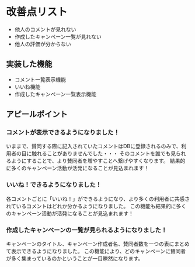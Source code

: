 # 改善点リスト
* 他人のコメントが見れない
* 作成したキャンペーン一覧が見れない
* 他人の評価が分からない

## 実装した機能
* コメント一覧表示機能
* いいね機能
* 作成したキャンペーン一覧表示機能

## アピールポイント
### コメントが表示できるようになりました！
いままで、賛同する際に記入されていたコメントはDBに登録されるのみで、利用者の目に触れることがありませんでした・・・
そのコメントを誰でも見られるようにすることで、より賛同者を増やすことへ繋げやすくなります。
結果的に多くのキャンペーン活動が活発になることが見込まれます！
### いいね！できるようになりました！
各コメントごとに「いいね！」ができるようになり、より多くの利用者に共感されているコメントはどれか分かるようになりました。
この機能も結果的に多くのキャンペーン活動が活発になることが見込まれます！
### 作成したキャンペーンの一覧が見られるようになりました！
キャンペーンのタイトル、キャンペーン作成者名、賛同者数を一つの表にまとめて表示できるようになりました。
この機能により、どのキャンペーンに賛同者が多く集まっているのかということが一目瞭然になります。

